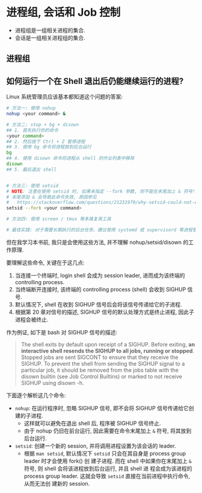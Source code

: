 # 进程组, 会话和 Job 控制

- 进程组是一组相关进程的集合.
- 会话是一组相关进程组的集合.

## 进程组



## 如何运行一个在 Shell 退出后仍能继续运行的进程?

Linux 系统管理员应该基本都知道这个问题的答案:

```bash
# 方法一: 使用 nohup
nohup <your command> &

# 方法二: stop + bg + disown
## 1. 首先执行你的命令
<your command>
## 2. 然后按下 Ctrl + Z 暂停进程
## 3. 使用 bg 命令将进程放到后台运行
bg
## 4. 使用 disown 命令将进程从 shell 的作业列表中移除
disown
## 5. 最后退出 shell


# 方法三: 使用 setsid
# NOTE: 注意在使用 setsid 时, 如果未指定 --fork 参数, 则不能在末尾加上 & 符号!
# 末尾添加 & 会导致此命令失效, 原因参见
#   https://stackoverflow.com/questions/21231970/why-setsid-could-not-exit-from-shell-script
setsid --fork <your command>

# 方法四: 使用 screen / tmux 等多路复用工具

# 最佳实践: 对于需要长期执行的后台任务，建议使用 systemd 或 supervisord 等进程管理工具
```

但在我学习本书前, 我只是会使用这些方法, 并不理解 nohup/setsid/disown 的工作原理.

要理解这些命令, 关键在于这几点:

1. 当连接一个终端时, login shell 会成为 session leader, 进而成为该终端的 controlling process.
1. 当终端断开连接时, 该终端的 controlling process (shell) 会收到 SIGHUP 信号.
1. 默认情况下, shell 在收到 SIGHUP 信号后会将该信号传递给它的子进程.
1. 根据第 20 章对信号的描述, SIGHUP 信号的默认处理方式是终止进程, 因此子进程会被终止.

作为例证, 如下是 bash 对 SIGHUP 信号的描述:

> The shell exits by default upon receipt of a SIGHUP. Before exiting, **an interactive shell
> resends the SIGHUP to all jobs, running or stopped**. Stopped jobs are sent SIGCONT to ensure that
> they receive the SIGHUP. To prevent the shell from sending the SIGHUP signal to a particular job,
> it should be removed from the jobs table with the disown builtin (see Job Control Builtins) or
> marked to not receive SIGHUP using disown -h.

下面逐个解析这几个命令:

- `nohup`: 在运行程序时, 忽略 SIGHUP 信号, 即不会将 SIGHUP 信号传递给它创建的子进程.
  - 这样就可以避免在退出 shell 后, 程序被 SIGHUP 信号终止.
  - 由于 nohup 仍旧在前台运行, 因此需要在命令末尾加上 `&` 符号, 将其放到后台运行.
- `setsid`: 创建一个新的 session, 并将调用进程设置为该会话的 leader.
  - 根据 `man setsid`, 默认情况下 `setsid` 只会在其自身是 process group leader 时才会使用 fork() 创
    建子进程. 而在 shell 中如果你在末尾加上 `&` 符号, 则 shell 会将该进程放到后台运行, 并且 shell 进
    程会成为该进程的 process group leader. 这就会导致 `setsid` 直接在当前进程中执行命令, 从而无法创
    建新的 session.
